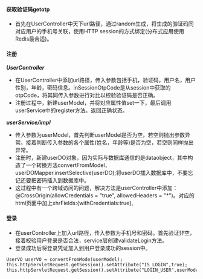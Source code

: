 #### 获取验证码getotp
- 首先在UserController中天下url路径，通过random生成，将生成的验证码同对应用户的手机号关联，使用HTTP session的方式绑定(分布式应用使用Redis最合适)。
#### 注册
***UserController***
- 在UserController中添加url路径，传入参数包括手机，验证码，用户名，用户性别，年龄，密码信息。inSessionOtpCode是从session中获取的otpCode，将其同传入参数进行对比以校验验证码是否正确。
- 注册过程中，新建userModel，并将对应属性值set一下，最后调用userService中的register方法。返回正确状态。

***userService/impl***
- 传入参数为userModel，首先判断userModel是否为空，若空则抛出参数异常。接着判断传入参数的各个属性(姓名，年龄等)是否为空，若空则同样抛出异常。
- 注册时，新建userDO对象，因为实际与数据库通信的是dataobject，其中构造了一个转换方法convertFromModel，userDOMapper.insertSelective(userDO);将userDO插入数据库中，不要忘记还要把密码插入到数据库中。
- 这过程中有一个跨域访问的问题，解决方法是userController中添加：@CrossOrigin(allowCredentials = "true", allowedHeaders = "*")。对应的html页面中加上xhrFields:{withCredentials:true},
#### 登录
- 在userController上加入url路径，传入参数为手机号和密码。首先验证非空，接着校验用户登录是否合法，service层创建validateLogin方法。
- 登录成功后将登录凭证加入到用户登录成功的session中。
```
UserVO userVO = convertFromMode(userModel);
this.httpServletRequest.getSession().setAttribute("IS_LOGIN",true);
this.httpServletRequest.getSession().setAttribute("LOGIN_USER",userModel);
```